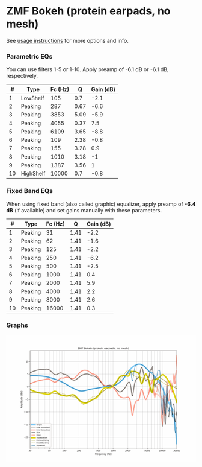 # ZMF Bokeh (protein earpads, no mesh)
See [usage instructions](https://github.com/jaakkopasanen/AutoEq#usage) for more options and info.

### Parametric EQs
You can use filters 1-5 or 1-10. Apply preamp of -6.1 dB or -6.1 dB, respectively.

|   # | Type      |   Fc (Hz) |    Q |   Gain (dB) |
|-----|-----------|-----------|------|-------------|
|   1 | LowShelf  |       105 | 0.7  |        -2.1 |
|   2 | Peaking   |       287 | 0.67 |        -6.6 |
|   3 | Peaking   |      3853 | 5.09 |        -5.9 |
|   4 | Peaking   |      4055 | 0.37 |         7.5 |
|   5 | Peaking   |      6109 | 3.65 |        -8.8 |
|   6 | Peaking   |       109 | 2.38 |        -0.8 |
|   7 | Peaking   |       155 | 3.28 |         0.9 |
|   8 | Peaking   |      1010 | 3.18 |        -1   |
|   9 | Peaking   |      1387 | 3.56 |         1   |
|  10 | HighShelf |     10000 | 0.7  |        -0.8 |

### Fixed Band EQs
When using fixed band (also called graphic) equalizer, apply preamp of **-6.4 dB** (if available) and set gains manually with these parameters.

|   # | Type    |   Fc (Hz) |    Q |   Gain (dB) |
|-----|---------|-----------|------|-------------|
|   1 | Peaking |        31 | 1.41 |        -2.2 |
|   2 | Peaking |        62 | 1.41 |        -1.6 |
|   3 | Peaking |       125 | 1.41 |        -2.2 |
|   4 | Peaking |       250 | 1.41 |        -6.2 |
|   5 | Peaking |       500 | 1.41 |        -2.5 |
|   6 | Peaking |      1000 | 1.41 |         0.4 |
|   7 | Peaking |      2000 | 1.41 |         5.9 |
|   8 | Peaking |      4000 | 1.41 |         2.2 |
|   9 | Peaking |      8000 | 1.41 |         2.6 |
|  10 | Peaking |     16000 | 1.41 |         0.3 |

### Graphs
![](./ZMF%20Bokeh%20(protein%20earpads,%20no%20mesh).png)
